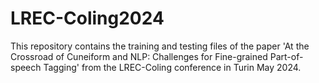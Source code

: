 # LREC-Coling2024
This repository contains the training and testing files of the paper 'At the Crossroad of Cuneiform and NLP: Challenges for Fine-grained Part-of-speech Tagging' from the LREC-Coling conference in Turin May 2024.

